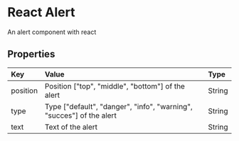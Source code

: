 # React Alert

An alert component with react

## Properties

|Key|Value|Type|
|:--|:----|:---|
|position|Position ["top", "middle", "bottom"] of the alert|String|
|type|Type ["default", "danger", "info", "warning", "succes"] of the alert|String|
|text|Text of the alert|String|
